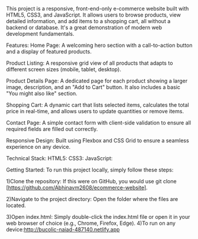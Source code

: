 This project is a responsive, front-end-only e-commerce website built with HTML5, CSS3, and JavaScript. It allows users to browse products, view detailed information, and add items to a shopping cart, all without a backend or database. It's a great demonstration of modern web development fundamentals.

 Features:
Home Page: A welcoming hero section with a call-to-action button and a display of featured products.

Product Listing: A responsive grid view of all products that adapts to different screen sizes (mobile, tablet, desktop).

Product Details Page: A dedicated page for each product showing a larger image, description, and an "Add to Cart" button. It also includes a basic "You might also like" section.

Shopping Cart: A dynamic cart that lists selected items, calculates the total price in real-time, and allows users to update quantities or remove items.

Contact Page: A simple contact form with client-side validation to ensure all required fields are filled out correctly.

Responsive Design: Built using Flexbox and CSS Grid to ensure a seamless experience on any device.


Technical Stack:
HTML5:
CSS3:
JavaScript: 


 Getting Started:
To run this project locally, simply follow these steps:

1)Clone the repository: If this were on GitHub, you would use git clone [https://github.com/Abhinavm2608/ecommerce-website].

2)Navigate to the project directory: Open the folder where the files are located.

3)Open index.html: Simply double-click the index.html file or open it in your web browser of choice (e.g., Chrome, Firefox, Edge).
4)To run on any device:http://bucolic-naiad-487140.netlify.app



